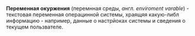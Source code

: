 **Переменная окуржения** (перемнная среды, *англ. enviroment varable*) - текстовая переменная операцинной системы, храящяя какую-либл информацию - например, данные о настрйоках системы и сведения о текущем пользвателе.
